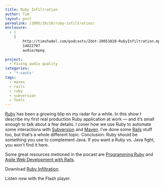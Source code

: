 ```yaml
---
title: Ruby Infiltration
author: Tim
layout: post
permalink: /2005/10/20/ruby-infiltration/
enclosure:
  - |
    |
        http://timshadel.com/podcasts/Zdot-20051020-RubyInfiltration.mp3
        14822707
        audio/mpeg
        
project:
  - Fixing audio quality
categories:
  - '*-casts'
tags:
  - maven
  - rails
  - ruby
  - subversion
  - Tools
---
```

[Ruby][1] has been a growing blip on my radar for a while. In this show I describe my first real production Ruby application at work &#8212; and it&#8217;s small enough to talk about a few details. I cover how we use Ruby to automate some interactions with [Subversion][2] and [Maven][3]. I&#8217;ve done some [Rails][4] stuff too, but that&#8217;s a whole different topic. Conclusion: Ruby should be something you use to complement Java. If you want a Ruby vs. Java fight, you won&#8217;t find it here.

Some great resources metioned in the pocast are [Programming Ruby][5] and [Agile Web Development with Rails][6].

Download [Ruby Infiltration][7].

Listen now with the Flash player.

 [1]: http://ruby-lang.org
 [2]: http://subversion.tigris.org/
 [3]: http://maven.apache.org/
 [4]: http://rubyonrails.com/
 [5]: http://pragmaticprogrammer.com/titles/ruby/index.html
 [6]: http://pragmaticprogrammer.com/titles/rails/index.html
 [7]: http://timshadel.com/podcasts/Zdot-20051020-RubyInfiltration.mp3
